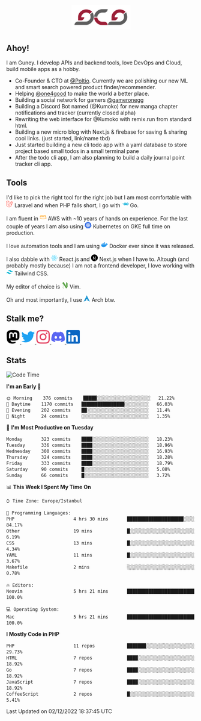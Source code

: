 <h1 align="center">
  <img src="https://raw.githubusercontent.com/gcg/gcg/master/gcg.png" alt="Guney Can Gokoglu" />
</h1>

## Ahoy!

I am Guney. I develop APIs and backend tools, love DevOps and Cloud, build mobile apps as a hobby.

-   Co-Founder & CTO at [@Poltio](https://www.poltio.com). Currently we are polishing our new ML and smart search powered product finder/recommender.
-   Helping [@one4good](https://one4good.com) to make the world a better place.
-   Building a social network for gamers [@gameronegg](https://g1.gg)
-   Building a Discord Bot named (@Kumoko) for new manga chapter notifications and tracker (currently closed alpha)
-   Rewriting the web interface for @Kumoko with remix.run from standard html.
-   Building a new micro blog with Next.js & firebase for saving & sharing cool links. (just started, link/name tbd)
-   Just started building a new cli todo app with a yaml database to store project based small todos in a small terminal pane
-   After the todo cli app, I am also planning to build a daily journal point tracker cli app.

## Tools

I'd like to pick the right tool for the right job but I am most comfortable with <img src="https://raw.githubusercontent.com/gcg/gcg/master/assets/laravel.svg" alt="Laravel PHP" width="18" height="18" /> Laravel and when PHP falls short, I go with <img src="https://raw.githubusercontent.com/gcg/gcg/master/assets/go.svg" alt="Go" width="18" height="18" /> Go.

I am fluent in <img src="https://raw.githubusercontent.com/gcg/gcg/master/assets/amazonaws.svg" alt="AWS" width="18" height="18" /> AWS with ~10 years of hands on experience. For the last couple of years I am also using <img src="https://raw.githubusercontent.com/gcg/gcg/master/assets/kubernetes.svg" alt="GKE" height="18" width="18" /> Kubernetes on GKE full time on production.

I love automation tools and I am using <img src="https://raw.githubusercontent.com/gcg/gcg/master/assets/docker.svg" alt="Docker" width="18" height="18" /> Docker ever since it was released.

I also dabble with <img src="https://raw.githubusercontent.com/gcg/gcg/master/assets/react.svg" alt="React.js" width="18" height="18" /> React.js and <img src="https://raw.githubusercontent.com/gcg/gcg/master/assets/nextdotjs.svg" alt="Next.js" width="18" height="18" /> Next.js when I have to.
Altough (and probably mostly because) I am not a frontend developer, I love working with <img src="https://raw.githubusercontent.com/gcg/gcg/master/assets/tailwindcss.svg" alt="Tailwind CSS" width="18" height="18" /> Tailwind CSS.

My editor of choice is <img src="https://raw.githubusercontent.com/gcg/gcg/master/assets/neovim.svg" alt="NeoVim" width="18" height="18" /> Vim.

Oh and most importantly, I use <img src="https://raw.githubusercontent.com/gcg/gcg/master/assets/archlinux.svg" alt="Arch Linux" width="18" height="18" /> Arch btw.

## Stalk me?

<a href="https://vivy.dev/@gcg" rel="nofollow me" target="_blank" >
    <img src="https://raw.githubusercontent.com/gcg/gcg/master/assets/mastodon.svg" width="36" height="36" alt="@gcg" />
</a>

<a href="https://twitter.com/gcg" target="_blank" >
    <img src="https://raw.githubusercontent.com/gcg/gcg/master/assets/twitter.svg" width="36" height="36" alt="@gcg" />
</a>

<a href="https://instagram.com/gcg" target="_blank">
    <img src="https://raw.githubusercontent.com/gcg/gcg/master/assets/instagram.svg" alt="@gcg" width="36" height="36" />
</a>

<a href="https://discord.gg/SMcJHkX4r7" target="_blank">
    <img src="https://raw.githubusercontent.com/gcg/gcg/master/assets/discord.svg" alt="gcg#3057" width="36" height="36" />
</a>

<a href="https://www.linkedin.com/in/guneycan/" target="_blank">
    <img src="https://raw.githubusercontent.com/gcg/gcg/master/assets/linkedin.svg" alt="LinkedIn" width="36" height="36" />
</a>

## Stats

<!--START_SECTION:waka-->

![Code Time](http://img.shields.io/badge/Code%20Time-1%2C431%20hrs%2016%20mins-blue)

**I'm an Early 🐤**

```text
🌞 Morning    376 commits    █████░░░░░░░░░░░░░░░░░░░░   21.22%
🌆 Daytime    1170 commits   ████████████████░░░░░░░░░   66.03%
🌃 Evening    202 commits    ██░░░░░░░░░░░░░░░░░░░░░░░   11.4%
🌙 Night      24 commits     ░░░░░░░░░░░░░░░░░░░░░░░░░   1.35%

```

📅 **I'm Most Productive on Tuesday**

```text
Monday       323 commits    ████░░░░░░░░░░░░░░░░░░░░░   18.23%
Tuesday      336 commits    ████░░░░░░░░░░░░░░░░░░░░░   18.96%
Wednesday    300 commits    ████░░░░░░░░░░░░░░░░░░░░░   16.93%
Thursday     324 commits    ████░░░░░░░░░░░░░░░░░░░░░   18.28%
Friday       333 commits    ████░░░░░░░░░░░░░░░░░░░░░   18.79%
Saturday     90 commits     █░░░░░░░░░░░░░░░░░░░░░░░░   5.08%
Sunday       66 commits     █░░░░░░░░░░░░░░░░░░░░░░░░   3.72%

```

📊 **This Week I Spent My Time On**

```text
⌚︎ Time Zone: Europe/Istanbul

💬 Programming Languages:
PHP                      4 hrs 30 mins       █████████████████████░░░░   84.17%
Other                    19 mins             █░░░░░░░░░░░░░░░░░░░░░░░░   6.19%
CSS                      13 mins             █░░░░░░░░░░░░░░░░░░░░░░░░   4.34%
YAML                     11 mins             █░░░░░░░░░░░░░░░░░░░░░░░░   3.67%
Makefile                 2 mins              ░░░░░░░░░░░░░░░░░░░░░░░░░   0.78%

🔥 Editors:
Neovim                   5 hrs 21 mins       █████████████████████████   100.0%

💻 Operating System:
Mac                      5 hrs 21 mins       █████████████████████████   100.0%

```

**I Mostly Code in PHP**

```text
PHP                      11 repos            ███████░░░░░░░░░░░░░░░░░░   29.73%
HTML                     7 repos             ████░░░░░░░░░░░░░░░░░░░░░   18.92%
Go                       7 repos             ████░░░░░░░░░░░░░░░░░░░░░   18.92%
JavaScript               7 repos             ████░░░░░░░░░░░░░░░░░░░░░   18.92%
CoffeeScript             2 repos             █░░░░░░░░░░░░░░░░░░░░░░░░   5.41%

```

Last Updated on 02/12/2022 18:37:45 UTC

<!--END_SECTION:waka-->
